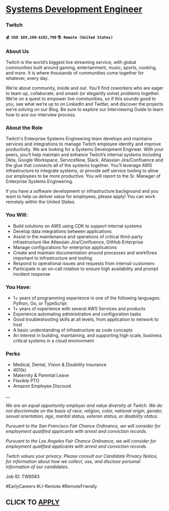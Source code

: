 # [Systems Development Engineer ](https://www.remotewlb.com/apply/systems-development-engineer-104656)  
### Twitch  
#### `💰 USD $89,200~$202,700` `🌎 Remote (United States)`  

### **About Us**

Twitch is the world’s biggest live streaming service, with global communities built around gaming, entertainment, music, sports, cooking, and more. It is where thousands of communities come together for whatever, every day.

We’re about community, inside and out. You’ll find coworkers who are eager to team up, collaborate, and smash (or elegantly solve) problems together. We’re on a quest to empower live communities, so if this sounds good to you, see what we’re up to on LinkedIn and Twitter, and discover the projects we’re solving on our Blog. Be sure to explore our Interviewing Guide to learn how to ace our interview process.

### **About the Role**

Twitch's Enterprise Systems Engineering team develops and maintains services and integrations to manage Twitch employee identity and improve productivity. We are looking for a Systems Development Engineer. With your peers, you’ll help maintain and enhance Twitch’s internal systems including Okta, Google Workspace, ServiceNow, Slack, Atlassian Jira/Confluence and the glue that connects all of the systems together. You’ll leverage AWS infrastructure to integrate systems, or provide self service tooling to allow our employees to be more productive. You will report to the Sr. Manager of Enterprise Systems Engineering.

If you have a software development or infrastructure background and you want to help us deliver value for employees, please apply! You can work remotely within the United States.

### **You Will:**

  * Build solutions on AWS using CDK to support internal systems
  * Develop data integrations between applications
  * Assist in the maintenance and operations of critical third-party infrastructure like Atlassian Jira/Confluence, GitHub Enterprise
  * Manage configurations for enterprise applications
  * Create and maintain documentation around processes and workflows important to infrastructure and tooling
  * Respond to operational issues and requests from internal customers
  * Participate in an on-call rotation to ensure high availability and prompt incident response

### **You Have:**

  * 1+ years of programming experience in one of the following languages: Python, Go, or TypeScript
  * 1+ years of experience with several AWS Services and products
  * Experience automating administrative and configuration tasks
  * Good troubleshooting skills at all levels, from application to network to host
  * A basic understanding of infrastructure as code concepts
  * An interest in building, maintaining, and supporting high scale, business critical systems in a cloud environment

### **Perks**

  * Medical, Dental, Vision & Disability Insurance
  * 401(k)
  * Maternity & Parental Leave
  * Flexible PTO
  * Amazon Employee Discount

__

_We are an equal opportunity employer and value diversity at Twitch. We do not discriminate on the basis of race, religion, color, national origin, gender, sexual orientation, age, marital status, veteran status, or disability status._

_Pursuant to the San Francisco Fair Chance Ordinance, we will consider for employment qualified applicants with arrest and conviction records._

_Pursuant to the Los Angeles Fair Chance Ordinance, we will consider for employment qualified applicants with arrest and conviction records._

_Twitch values your privacy. Please consult our Candidate Privacy Notice, for information about how we collect, use, and disclose personal information of our candidates._

Job ID: TW8583

#EarlyCareers #LI-Remote #RemoteFriendly

  
## CLICK TO [APPLY](https://www.remotewlb.com/apply/systems-development-engineer-104656)

